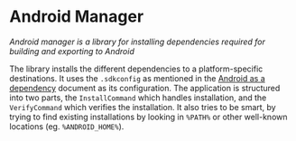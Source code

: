 # Android Manager
_Android manager is a library for installing dependencies required for building and exporting to Android_

The library installs the different dependencies to a platform-specific destinations. It uses the `.sdkconfig` as mentioned in the [Android as a dependency](https://github.com/fusetools/Fuse/wiki/Android-as-a-dependency) document as its configuration. The application is structured into two parts, the `InstallCommand` which handles installation, and the `VerifyCommand` which verifies the installation. It also tries to be smart, by trying to find existing installations by looking in `%PATH%` or other well-known locations (eg. `%ANDROID_HOME%`).